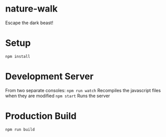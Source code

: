 # nature-walk
Escape the dark beast!


# Setup
`npm install`

# Development Server
From two separate consoles:
`npm run watch` Recompiles the javascript files when they are modified
`npm start` Runs the server

# Production Build
`npm run build`
